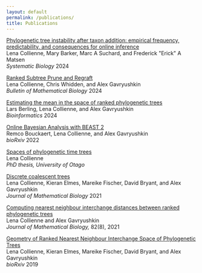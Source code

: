```yaml
---
layout: default
permalink: /publications/
title: Publications
---
```



[Phylogenetic tree instability after taxon addition: empirical frequency, predictability, and consequences for online inference](https://doi.org/10.1093/sysbio/syae059)<br>
Lena Collienne, Mary Barker, Marc A Suchard, and Frederick "Erick" A Matsen<br>
*Systematic Biology* 2024<br>

[Ranked Subtree Prune and Regraft](https://link.springer.com/article/10.1007/s11538-023-01244-2)<br>
Lena Collienne, Chris Whidden, and Alex Gavryushkin<br>
*Bulletin of Mathematical Biology* 2024<br>

[Estimating the mean in the space of ranked phylogenetic trees](https://doi.org/10.1093/bioinformatics/btae514)<br>
Lars Berling, Lena Collienne, and Alex Gavryushkin<br>
*Bioinformatics* 2024<br>

[Online Bayesian Analysis with BEAST 2](https://doi.org/10.1101/2022.05.03.490538)  
Remco Bouckaert, Lena Collienne, and Alex Gavryushkin<br>
  *bioRxiv* 2022<br>

[Spaces of phylogenetic time trees](https://ourarchive.otago.ac.nz/bitstream/handle/10523/12606/CollienneLena2021PhD.pdf?sequence=1&isAllowed=y)<br>
  Lena Collienne<br>
  *PhD thesis, University of Otago*

[Discrete coalescent trees](https://link.springer.com/article/10.1007/s00285-021-01685-0)<br>
  Lena Collienne, Kieran Elmes, Mareike Fischer, David Bryant, and Alex Gavryushkin<br>
  *Journal of Mathematical Biology* 2021<br>

[Computing nearest neighbour interchange distances between ranked phylogenetic trees](https://doi.org/10.1007/s00285-021-01567-5)<br>
  Lena Collienne and Alex Gavryushkin<br>
  *Journal of Mathematical Biology,* 82(8), 2021<br>

[Geometry of Ranked Nearest Neighbour Interchange Space of Phylogenetic Trees](http://dx.doi.org/10.1101/2019.12.19.883603)  
Lena Collienne, Kieran Elmes, Mareike Fischer, David Bryant, and Alex Gavryushkin<br>
  *bioRxiv* 2019<br>
